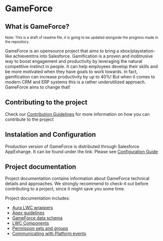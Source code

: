 # GameForce

## What is GameForce?
<sub>Note: This is a draft of readme file, it is going to be updated alongside the progress made in the repository.</sub>

GameForce is an opensource project that aims to bring a xbox/playstation-like achievemtns into Salesforce. Gamification is a proven and inobtrusive way to boost engagement and productivity by leveraging the natural competitive instinct in people. It can help employees develop their skills and be more motivated when they have goals to work towards. In fact, gamification can increase productivity by up to 40%! But when it comes to modern CRM and ERP systems this is a rather underutilized approach. GameForce aims to change that!

## Contributing to the project
Check our [Contribution Guidelines](docs/CONTRIBUTION.md) for more information on how you can contribute to the project

## Instalation and Configuration
Production version of GameForce is distributed through Salesforce AppExhange. It can be found under the link:
Please see [Configuration Guide](docs/CONFIGURATION.md)

## Project documentation
Project documentation contains information about GameForce technical details and approaches. We strongly recommend to check-it out before contributing to a project, since it might save you some time. 

Project documentation includes:
- [Aura LWC wrappers](/docs/AURA.md)
- [Apex guidelines](/docs/CLASSES.md)
- [GameForce data schema](/docs/OBJECTS.md)
- [LWC Components](/docs/LWC.md)
- [Permission sets and groups](/docs/PERMISSIONSETSANDGROUPS.md)
- [Communicating with Platform events](/docs/PLATFORMEVENTS.md)